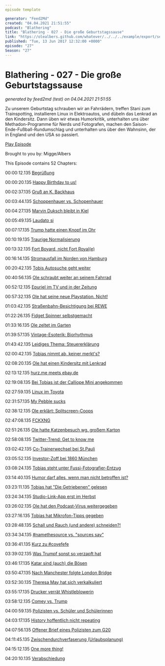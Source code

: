 ```yaml
---
episode template

generator: "Feed2Md"
created: "04.04.2021 21:51:55"
podcast: "Blathering"
title: "Blathering - 027 - Die große Geburtstagssause"
link: "https://olealbers.github.com/whatever/../../../example/export/seasons/2/2017/6/Blathering - 027 - Die große Geburtstagssause.md"
published: "Tue, 13 Jun 2017 12:32:00 +0000"
episode: "27"
Season: "27"
---
```


# Blathering - 027 - Die große Geburtstagssause
_generated by feed2md (test) on 04.04.2021 21:51:55_

Zu unserem Geburtstag schrauben wir an Fahrrädern, treffen Stani zum Trainspotting, installieren Linux in Elektroautos, und dübeln das Lenkrad an den Kindersitz. Dann üben wir etwas Humorkritik, unterhalten uns über Methadon-Programme für Nerds und Fotografen, machen  den Saison-Ende-Fußball-Rundumschlag und unterhalten uns über den Wahnsinn, der in England und den USA so passiert.

[Play Episode](https://www.blathering.de/podlove/file/260/s/feed/c/mp3/blathering_027.mp3)

Brought to you by: Migge/Albers

This Episode contains 52 Chapters:


00:00:12.135 [Begrüßung]()

00:00:20.135 [Happy Birthday to us!](https://twitter.com/nullnummern/status/873294948942184448)

00:02:37.135 [Gruß an K. Backhaus](https://twitter.com/KBMusicmc/status/869539824453140480)

00:03:44.135 [Schoppenhauer vs. Schopenhauer](https://de.wikipedia.org/wiki/Arthur_Schopenhauer)

00:04:27.135 [Marvin Duksch bleibt in Kiel](https://www.fcstpauli.com/news/der-fc-st-pauli-leiht-marvin-ducksch-bis-2018-an-holstein-kiel-aus/)

00:05:49.135 [Laudato si](https://de.wikipedia.org/wiki/Laudato_si%E2%80%99)

00:07:17.135 [Trump hatte einen Knopf im Ohr](http://uebermedien.de/16179/donald-trumps-fast-unsichtbarer-kopfhoerer/)

00:10:19.135 [Traurige Normalisierung](http://www.spiegel.de/netzwelt/web/islamistischer-terror-in-europa-unsere-sicherheit-ist-eine-inszenierung-a-1150015.html)

00:13:32.135 [Fort Boyard, nicht Fort Royal(e)](https://de.m.wikipedia.org/wiki/Fort_Boyard_(Fernsehserie))

00:16:14.135 [Stromausfall im Norden von Hamburg](https://www.youtube.com/watch?v=F0Ee8N31Ymw)

00:20:42.135 [Tobis Autosuche geht weiter](https://www.youtube.com/watch?v=SnZ06RNena8)

00:40:56.135 [Ole schraubt weiter an seinem Fahrrad](https://www.youtube.com/watch?v=AfBsNclvrbw)

00:52:12.135 [Epuriel im TV und in der Zeitung](https://plus.google.com/108159184282838937357)

00:57:32.135 [Ole hat seine neue Playstation. Nicht!](https://plus.google.com/+OleAlbers/posts/bpLBFnVf3gL)

01:03:42.135 [Straßenbahn-Besichtigung bei REWE](http://www.hamburger-wochenblatt.de/eppendorf/lokales/eine-bahn-kehrt-heim-d31627.html)

01:22:26.135 [Fidget Spinner selbstgemacht](https://www.instagram.com/p/BU7Huy6Bs2J/)

01:33:16.135 [Ole zeltet im Garten](https://www.vaude.com/de-DE/Produkte/Zelte/)

01:39:57.135 [Vintage-Esoterik: Biorhythmus](https://de.wikipedia.org/wiki/Biorhythmus_(Mantik))

01:43:42.135 [Leidiges Thema: Steuererklärung](https://www.taxman.de/)

02:00:42.135 [Tobias nimmt ab, keiner merkt's?](https://www.tobiasmigge.de/2016/10/11/063-fettlogik-%C3%BCberwinden/)

02:08:20.135 [Ole hat einen Kindersitz mit Lenkrad](http://www.playseat.com/de/playseats-spielesitz)

02:13:12.135 [hurz.me meets ebay.de](http://hurz.me/)

02:19:08.135 [Bei Tobias ist der Calliope Mini angekommen](http://calliope.cc/)

02:27:59.135 [Linux im Toyota](https://www.golem.de/news/automotive-grade-linux-toyota-bringt-auto-linux-auf-den-markt-1706-128156.html)

02:31:57.135 [My Pebble sucks](https://codyswartz.us/wp/devices/how-to-find-out-what-is-draining-your-pebbles-battery)

02:38:12.135 [Ole erklärt: Splitscreen-Coops](https://plus.google.com/+OleAlbers/posts/7GGwMrDtwG2)

02:47:08.135 [FCKXNG](https://twitter.com/ChristophKappes/status/869952771340070914)

02:51:26.135 [Ole hatte Katzenbesuch wg. großem Karton](http://www.atlantis-berlin.de/index.php/filiale-hamburg)

02:58:08.135 [Twitter-Trend: Get to know me](https://twitter.com/Genderbeitrag/status/871695919984640000)

03:02:42.135 [Co-Trainerwechsel bei St.Pauli](https://www.fcstpauli.com/news/markus-gellhaus-neuer-co-trainer-beim-fc-st-pauli/)

03:05:52.135 [Investor-Zoff bei 1860 München](https://plus.google.com/+OleAlbers/posts/Ws77bcAGCL1)

03:08:24.135 [Tobias steht unter Fussi-Fotografier-Entzug](http://www.fussball.de/spiel/bramfeld-1a-tus-berne-1a/-/spiel/01SQ6J9U2C000000VS54898EVUVJFG5P#!/section/stage)

03:14:40.135 [Humor darf alles, wenn man nicht betroffen ist?](https://www.tobiasmigge.de/2017/06/08/justian-007-papasein/)

03:23:11.135 [Tobias hat "Die Getriebenen" gelesen](https://www.tobiasmigge.de/2017/06/06/2read-080-die-getriebenen/)

03:24:34.135 [Studio-Link-App erst im Herbst](https://sendegate.de/t/app-fuer-smartphone/5466/4)

03:26:02.135 [Ole hat den Podcast-Virus weitergegeben](https://www.amazon.de/MIC-900B-Kondensator-Mikrofon-Studio-Aufnahmen-Nierencharakteristik/dp/B00AE4T0Q2)

03:27:16.135 [Tobias hat Mikrofon-Tipps gegeben](https://www.amazon.de/Rode-Studioqualit%C3%A4t-USB-Kondensatormikrofon-Tischstativ-Popschutz/dp/B00KQPGRRE)

03:28:48.135 [Schall und Rauch (und andere) schneiden?!](http://schallrauch.hoersuppe.de/sur/show/sur023)

03:34:34.135 [#namethesource vs. "sources say"](https://twitter.com/tmigge/status/869861143132733441)

03:36:41.135 [Kurz zu #covefefe](https://twitter.com/realDonaldTrump/status/869858333477523458)

03:39:02.135 [Was Trumpf sonst so verzapft hat](http://www.taz.de/!5417490/)

03:46:17.135 [Katar sind (auch) die Bösen](http://www.sueddeutsche.de/politik/persischer-golf-gabriel-sieht-kriegsgefahr-in-katar-1.3541969)

03:50:47.135 [Nach Manchester folgte London Bridge](https://www.welt.de/newsticker/dpa_nt/infoline_nt/brennpunkte_nt/article165258650/Alle-drei-Londoner-Terroristen-waren-den-Behoerden-bekannt.html)

03:52:30.135 [Theresa May hat sich verkalkuliert](http://www.telegraph.co.uk/news/2017/04/20/june-marks-end-may-jeremy-corbyn-meets-people-really-do-think/)

03:55:17.135 [Drucker verrät Whistleblowerin](https://www.golem.de/news/drucker-the-intercept-verraet-mutmassliche-nsa-quelle-1706-128228.html)

03:58:12.135 [Comey vs. Trump](http://www.spiegel.de/politik/ausland/donald-trump-zu-aussage-unter-eid-in-russland-affaere-bereit-a-1151513.html)

04:00:59.135 [Polizisten vs. Schüler und Schülerinnen](http://www.lautgegennazis.de/was-seid-ihr-bloss-fu%CC%88r-menschen-alter-von-leonhard-f-seidl/)

04:03:17.135 [History hoffentlich nicht repeating](http://www.wrint.de/2017/06/02/wr702-benno-ohnesorg/)

04:07:56.135 [Offener Brief eines Polizisten zum G20](https://www.facebook.com/polizISTmensch/posts/1545261238848626:0)

04:11:45.135 [Zwischendurchverfaserung (Urlaubsplanung)](http://vb-audio.pagesperso-orange.fr/Voicemeeter/banana.htm)

04:15:12.135 [One more thing!](https://www.banggood.com/Multifunctional-Bluetooth-Control-Gamepad-Shutter-Mouse-For-iPhone-p-961986.html)

04:20:10.135 [Verabschiedung]()


